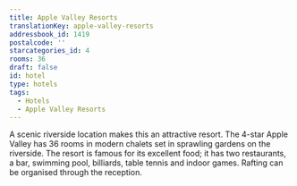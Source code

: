 ```yaml
---
title: Apple Valley Resorts
translationKey: apple-valley-resorts
addressbook_id: 1419
postalcode: ''
starcategories_id: 4
rooms: 36
draft: false
id: hotel
type: hotels
tags:
  - Hotels
  - Apple Valley Resorts
---
```

A scenic riverside location makes this an attractive resort. The 4-star Apple Valley has 36 rooms in modern chalets set in sprawling gardens on the riverside. The resort is famous for its excellent food; it has two restaurants, a bar, swimming pool, billiards, table tennis and indoor games. Rafting can be organised through the reception.